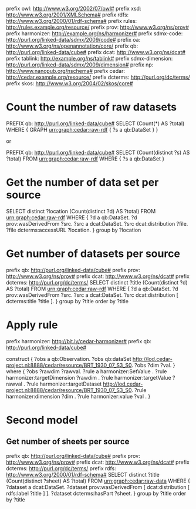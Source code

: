 prefix owl: <http://www.w3.org/2002/07/owl#>
prefix xsd: <http://www.w3.org/2001/XMLSchema#>
prefix rdfs: <http://www.w3.org/2000/01/rdf-schema#>
prefix rules: <http://rules.example.org/resource/>
prefix prov: <http://www.w3.org/ns/prov#>
prefix harmonizer: <http://example.org/ns/harmonizer#>
prefix sdmx-code: <http://purl.org/linked-data/sdmx/2009/code#>
prefix oa: <http://www.w3.org/ns/openannotation/core/>
prefix qb: <http://purl.org/linked-data/cube#>
prefix dcat: <http://www.w3.org/ns/dcat#>
prefix tablink: <http://example.org/ns/tablink#>
prefix sdmx-dimension: <http://purl.org/linked-data/sdmx/2009/dimension#>
prefix np: <http://www.nanopub.org/nschema#>
prefix cedar: <http://cedar.example.org/resource/>
prefix dcterms: <http://purl.org/dc/terms/>
prefix skos: <http://www.w3.org/2004/02/skos/core#>
 
# Count the number of raw datasets

PREFIX qb:  <http://purl.org/linked-data/cube#>
SELECT (Count(*) AS ?total) WHERE
{ GRAPH <urn:graph:cedar:raw-rdf> { 
?s a qb:DataSet 
} }

or

PREFIX qb:  <http://purl.org/linked-data/cube#>
SELECT (Count(distinct ?s) AS ?total) FROM <urn:graph:cedar:raw-rdf> WHERE
{  ?s a qb:DataSet  }

# Get the number of data set per source
SELECT distinct ?location (Count(distinct ?d) AS ?total) FROM <urn:graph:cedar:raw-rdf> WHERE {
?d a qb:DataSet.
?d prov:wasDerivedFrom ?src.
?src a dcat:DataSet.
?src dcat:distribution ?file.
?file dcterms:accessURL ?location.
} group by ?location

# Get number of datasets per source
prefix qb: <http://purl.org/linked-data/cube#>
prefix prov: <http://www.w3.org/ns/prov#>
prefix dcat: <http://www.w3.org/ns/dcat#>
prefix dcterms: <http://purl.org/dc/terms/>
SELECT distinct ?title (Count(distinct ?d) AS ?total) FROM <urn:graph:cedar:raw-rdf> WHERE {
	?d a qb:DataSet.
	?d prov:wasDerivedFrom ?src.
	?src a dcat:DataSet.
	?src dcat:distribution [ dcterms:title ?title ].
} group by ?title order by ?title


# Apply rule
prefix harmonizer: <http://bit.ly/cedar-harmonizer#>
prefix qb: <http://purl.org/linked-data/cube#>

construct {
?obs a qb:Observation.
?obs qb:dataSet <http://lod.cedar-project.nl:8888/cedar/resource/BRT_1930_07_S3_S0>.
?obs ?dim ?val.
} where {
?obs ?rawdim ?rawval.
?rule a harmonizer:SetValue .
?rule harmonizer:targetDimension ?rawdim .
?rule harmonizer:targetValue ?rawval .
?rule harmonizer:targetDataset <http://lod.cedar-project.nl:8888/cedar/resource/BRT_1930_07_S3_S0>.
?rule harmonizer:dimension ?dim .
?rule harmonizer:value ?val .
}

# Second model
## Get number of sheets per source
prefix qb: <http://purl.org/linked-data/cube#>
prefix prov: <http://www.w3.org/ns/prov#>
prefix dcat: <http://www.w3.org/ns/dcat#>
prefix dcterms: <http://purl.org/dc/terms/>
prefix rdfs: <http://www.w3.org/2000/01/rdf-schema#>
SELECT distinct ?title (Count(distinct ?sheet) AS ?total) FROM <urn:graph:cedar:raw-data> WHERE {
	?dataset a dcat:DataSet.
	?dataset prov:wasDerivedFrom [ dcat:distribution [ rdfs:label ?title ] ].
	?dataset dcterms:hasPart ?sheet.
} group by ?title order by ?title


